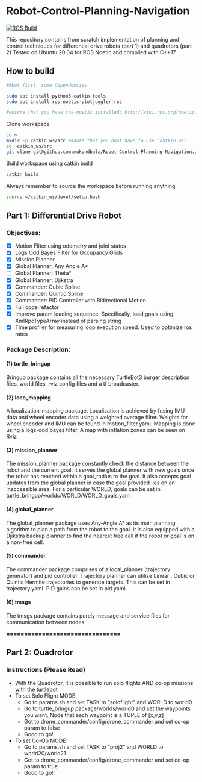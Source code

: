 # Robot-Control-Planning-Navigation
[![ROS Build](https://github.com/mukundbala/Robot-Control-Planning-Navigation/actions/workflows/main.yml/badge.svg?branch=main)](https://github.com/mukundbala/Robot-Control-Planning-Navigation/actions/workflows/main.yml)

This repository contains from scratch implementation of planning and control techniques for differential drive robots (part 1) and quadrotors (part 2)
Tested on Ubuntu 20.04 for ROS Noetic and compiled with C++17.

## How to build

```bash
##but first, some dependencies

sudo apt install python3-catkin-tools
sudo apt install ros-noetic-plotjuggler-ros

#ensure that you have ros-noetic installed: http://wiki.ros.org/noetic/Installation/Ubuntu
```
Clone workspace
```bash
cd ~
mkdir -p catkin_ws/src ##note that you dont have to use "catkin_ws"
cd ~catkin_ws/src
git clone git@github.com:mukundbala/Robot-Control-Planning-Navigation.git
```
Build workspace using catkin build
```bash
catkin build
```
Always remember to source the workspace before running anything
```bash
source ~/catkin_ws/devel/setup.bash
```

## Part 1: Differential Drive Robot

### Objectives:

- [X] Motion Filter using odometry and joint states
- [X] Logs Odd Bayes Filter for Occupancy Grids
- [X] Mission Planner
- [X] Global Planner: Any Angle A*
- [ ] Global Planner: Theta*
- [X] Global Planner: Djikstra
- [X] Commander: Cubic Spline
- [X] Commander: Quintic Spline
- [X] Commander: PID Controller with Bidirectional Motion
- [X] Full code refactor
- [X] Improve param loading sequence. Specifically, load goals using XmlRpcTypeArray instead of parsing string
- [X] Time profiler for measuring loop execution speed. Used to optimize ros rates 

### Package Description:
#### **(1) turtle_bringup**
Bringup package contains all the necessary TurtleBot3 burger description files, world files, rviz config files and a tf broadcaster.

#### **(2) loco_mapping**
A localization-mapping package. Localization is achieved by fusing IMU data and wheel encoder data using a weighted average filter. Weights for wheel encoder and IMU can be found in motion_filter.yaml. Mapping is done using a logs-odd bayes filter. A map with inflation zones can be seen on Rviz

#### **(3) mission_planner**
The mission_planner package constantly check the distance between the robot and the current goal. It serves the global planner with new goals once the robot has reached within a goal_radius to the goal. It also accepts goal updates from the global planner in case the goal provided lies on an inaccessible area. For a particular WORLD, goals can be set in turtle_bringup/worlds/WORLD/WORLD_goals.yaml

#### **(4) global_planner**
The global_planner package uses Any-Angle A* as its main planning algorithm to plan a path from the robot to the goal. It is also equipped with a Djikstra backup planner to find the nearest free cell if the robot or goal is on a non-free cell.

#### **(5) commander**
The commander package comprises of a local_planner (trajectory generator) and pid controller. Trajectory planner can utilise Linear , Cubic or Quintic Hermite trajectories to generate targets. This can be set in trajectory.yaml. PID gains can be set in pid.yaml.

#### **(6) tmsgs**
The tmsgs package contains purely message and service files for communication between nodes.

**================================**
## Part 2: Quadrotor

### Instructions (Please Read)

- With the Quadrotor, it is possible to run solo flights AND co-op missions with the turtlebot
- To set Solo Flight MODE:
    - Go to params.sh and set TASK to "soloflight" and WORLD to world0
    - Go to turtle_bringup package/worlds/world0 and set the waypoints you want. Node that each waypoint is a TUPLE of [x,y,z]
    - Got to drone_commander/config/drone_commander and set co-op param to false
    - Good to go!
- To set Co-Op MODE:
    - Go to params.sh and set TASK to "proj2" and WORLD to world20/world21
    - Got to drone_commander/config/drone_commander and set co-op param to true
    - Good to go!
